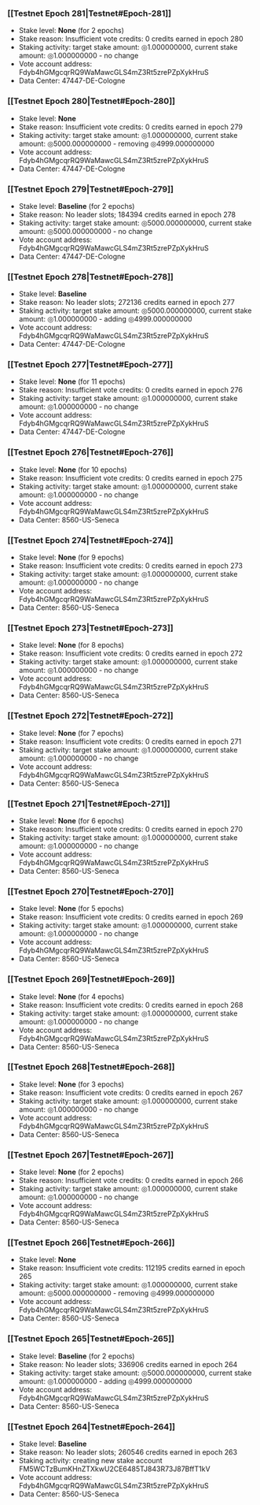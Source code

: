 ### [[Testnet Epoch 281|Testnet#Epoch-281]]
* Stake level: **None** (for 2 epochs)
* Stake reason: Insufficient vote credits: 0 credits earned in epoch 280
* Staking activity: target stake amount: ◎1.000000000, current stake amount: ◎1.000000000 - no change
* Vote account address: Fdyb4hGMgcqrRQ9WaMawcGLS4mZ3Rt5zrePZpXykHruS
* Data Center: 47447-DE-Cologne
### [[Testnet Epoch 280|Testnet#Epoch-280]]
* Stake level: **None**
* Stake reason: Insufficient vote credits: 0 credits earned in epoch 279
* Staking activity: target stake amount: ◎1.000000000, current stake amount: ◎5000.000000000 - removing ◎4999.000000000
* Vote account address: Fdyb4hGMgcqrRQ9WaMawcGLS4mZ3Rt5zrePZpXykHruS
* Data Center: 47447-DE-Cologne
### [[Testnet Epoch 279|Testnet#Epoch-279]]
* Stake level: **Baseline** (for 2 epochs)
* Stake reason: No leader slots; 184394 credits earned in epoch 278
* Staking activity: target stake amount: ◎5000.000000000, current stake amount: ◎5000.000000000 - no change
* Vote account address: Fdyb4hGMgcqrRQ9WaMawcGLS4mZ3Rt5zrePZpXykHruS
* Data Center: 47447-DE-Cologne
### [[Testnet Epoch 278|Testnet#Epoch-278]]
* Stake level: **Baseline**
* Stake reason: No leader slots; 272136 credits earned in epoch 277
* Staking activity: target stake amount: ◎5000.000000000, current stake amount: ◎1.000000000 - adding ◎4999.000000000
* Vote account address: Fdyb4hGMgcqrRQ9WaMawcGLS4mZ3Rt5zrePZpXykHruS
* Data Center: 47447-DE-Cologne
### [[Testnet Epoch 277|Testnet#Epoch-277]]
* Stake level: **None** (for 11 epochs)
* Stake reason: Insufficient vote credits: 0 credits earned in epoch 276
* Staking activity: target stake amount: ◎1.000000000, current stake amount: ◎1.000000000 - no change
* Vote account address: Fdyb4hGMgcqrRQ9WaMawcGLS4mZ3Rt5zrePZpXykHruS
* Data Center: 47447-DE-Cologne
### [[Testnet Epoch 276|Testnet#Epoch-276]]
* Stake level: **None** (for 10 epochs)
* Stake reason: Insufficient vote credits: 0 credits earned in epoch 275
* Staking activity: target stake amount: ◎1.000000000, current stake amount: ◎1.000000000 - no change
* Vote account address: Fdyb4hGMgcqrRQ9WaMawcGLS4mZ3Rt5zrePZpXykHruS
* Data Center: 8560-US-Seneca
### [[Testnet Epoch 274|Testnet#Epoch-274]]
* Stake level: **None** (for 9 epochs)
* Stake reason: Insufficient vote credits: 0 credits earned in epoch 273
* Staking activity: target stake amount: ◎1.000000000, current stake amount: ◎1.000000000 - no change
* Vote account address: Fdyb4hGMgcqrRQ9WaMawcGLS4mZ3Rt5zrePZpXykHruS
* Data Center: 8560-US-Seneca
### [[Testnet Epoch 273|Testnet#Epoch-273]]
* Stake level: **None** (for 8 epochs)
* Stake reason: Insufficient vote credits: 0 credits earned in epoch 272
* Staking activity: target stake amount: ◎1.000000000, current stake amount: ◎1.000000000 - no change
* Vote account address: Fdyb4hGMgcqrRQ9WaMawcGLS4mZ3Rt5zrePZpXykHruS
* Data Center: 8560-US-Seneca
### [[Testnet Epoch 272|Testnet#Epoch-272]]
* Stake level: **None** (for 7 epochs)
* Stake reason: Insufficient vote credits: 0 credits earned in epoch 271
* Staking activity: target stake amount: ◎1.000000000, current stake amount: ◎1.000000000 - no change
* Vote account address: Fdyb4hGMgcqrRQ9WaMawcGLS4mZ3Rt5zrePZpXykHruS
* Data Center: 8560-US-Seneca
### [[Testnet Epoch 271|Testnet#Epoch-271]]
* Stake level: **None** (for 6 epochs)
* Stake reason: Insufficient vote credits: 0 credits earned in epoch 270
* Staking activity: target stake amount: ◎1.000000000, current stake amount: ◎1.000000000 - no change
* Vote account address: Fdyb4hGMgcqrRQ9WaMawcGLS4mZ3Rt5zrePZpXykHruS
* Data Center: 8560-US-Seneca
### [[Testnet Epoch 270|Testnet#Epoch-270]]
* Stake level: **None** (for 5 epochs)
* Stake reason: Insufficient vote credits: 0 credits earned in epoch 269
* Staking activity: target stake amount: ◎1.000000000, current stake amount: ◎1.000000000 - no change
* Vote account address: Fdyb4hGMgcqrRQ9WaMawcGLS4mZ3Rt5zrePZpXykHruS
* Data Center: 8560-US-Seneca
### [[Testnet Epoch 269|Testnet#Epoch-269]]
* Stake level: **None** (for 4 epochs)
* Stake reason: Insufficient vote credits: 0 credits earned in epoch 268
* Staking activity: target stake amount: ◎1.000000000, current stake amount: ◎1.000000000 - no change
* Vote account address: Fdyb4hGMgcqrRQ9WaMawcGLS4mZ3Rt5zrePZpXykHruS
* Data Center: 8560-US-Seneca
### [[Testnet Epoch 268|Testnet#Epoch-268]]
* Stake level: **None** (for 3 epochs)
* Stake reason: Insufficient vote credits: 0 credits earned in epoch 267
* Staking activity: target stake amount: ◎1.000000000, current stake amount: ◎1.000000000 - no change
* Vote account address: Fdyb4hGMgcqrRQ9WaMawcGLS4mZ3Rt5zrePZpXykHruS
* Data Center: 8560-US-Seneca
### [[Testnet Epoch 267|Testnet#Epoch-267]]
* Stake level: **None** (for 2 epochs)
* Stake reason: Insufficient vote credits: 0 credits earned in epoch 266
* Staking activity: target stake amount: ◎1.000000000, current stake amount: ◎1.000000000 - no change
* Vote account address: Fdyb4hGMgcqrRQ9WaMawcGLS4mZ3Rt5zrePZpXykHruS
* Data Center: 8560-US-Seneca
### [[Testnet Epoch 266|Testnet#Epoch-266]]
* Stake level: **None**
* Stake reason: Insufficient vote credits: 112195 credits earned in epoch 265
* Staking activity: target stake amount: ◎1.000000000, current stake amount: ◎5000.000000000 - removing ◎4999.000000000
* Vote account address: Fdyb4hGMgcqrRQ9WaMawcGLS4mZ3Rt5zrePZpXykHruS
* Data Center: 8560-US-Seneca
### [[Testnet Epoch 265|Testnet#Epoch-265]]
* Stake level: **Baseline** (for 2 epochs)
* Stake reason: No leader slots; 336906 credits earned in epoch 264
* Staking activity: target stake amount: ◎5000.000000000, current stake amount: ◎1.000000000 - adding ◎4999.000000000
* Vote account address: Fdyb4hGMgcqrRQ9WaMawcGLS4mZ3Rt5zrePZpXykHruS
* Data Center: 8560-US-Seneca
### [[Testnet Epoch 264|Testnet#Epoch-264]]
* Stake level: **Baseline**
* Stake reason: No leader slots; 260546 credits earned in epoch 263
* Staking activity: creating new stake account FM5WCTzBumKHnZTXkwU2CE6485TJ843R73J87BffT1kV
* Vote account address: Fdyb4hGMgcqrRQ9WaMawcGLS4mZ3Rt5zrePZpXykHruS
* Data Center: 8560-US-Seneca